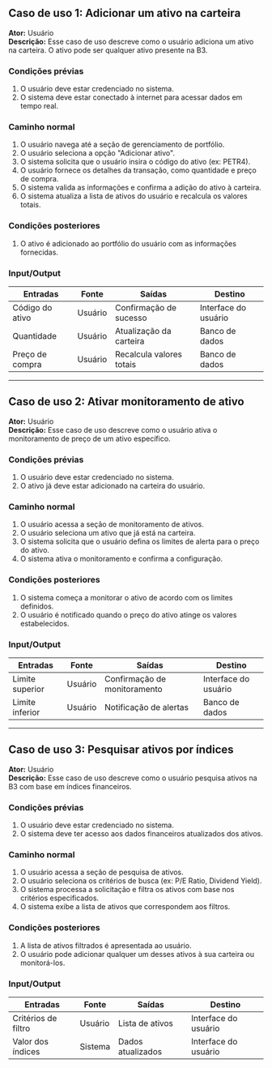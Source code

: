 ## Caso de uso 1: Adicionar um ativo na carteira
**Ator:** Usuário  
**Descrição:** Esse caso de uso descreve como o usuário adiciona um ativo na carteira. O ativo pode ser qualquer ativo presente na B3.

### Condições prévias
1. O usuário deve estar credenciado no sistema.
2. O sistema deve estar conectado à internet para acessar dados em tempo real.

### Caminho normal
1. O usuário navega até a seção de gerenciamento de portfólio.
2. O usuário seleciona a opção "Adicionar ativo".
3. O sistema solicita que o usuário insira o código do ativo (ex: PETR4).
4. O usuário fornece os detalhes da transação, como quantidade e preço de compra.
5. O sistema valida as informações e confirma a adição do ativo à carteira.
6. O sistema atualiza a lista de ativos do usuário e recalcula os valores totais.

### Condições posteriores
1. O ativo é adicionado ao portfólio do usuário com as informações fornecidas.

### Input/Output
| Entradas           | Fonte       | Saídas                   | Destino               |
| ------------------ | ----------- | ------------------------ | --------------------- |
| Código do ativo    | Usuário     | Confirmação de sucesso   | Interface do usuário  |
| Quantidade         | Usuário     | Atualização da carteira  | Banco de dados        |
| Preço de compra    | Usuário     | Recalcula valores totais | Banco de dados        |

---


## Caso de uso 2: Ativar monitoramento de ativo
**Ator:** Usuário  
**Descrição:** Esse caso de uso descreve como o usuário ativa o monitoramento de preço de um ativo específico.

### Condições prévias
1. O usuário deve estar credenciado no sistema.
2. O ativo já deve estar adicionado na carteira do usuário.

### Caminho normal
1. O usuário acessa a seção de monitoramento de ativos.
2. O usuário seleciona um ativo que já está na carteira.
3. O sistema solicita que o usuário defina os limites de alerta para o preço do ativo.
4. O sistema ativa o monitoramento e confirma a configuração.

### Condições posteriores
1. O sistema começa a monitorar o ativo de acordo com os limites definidos.
2. O usuário é notificado quando o preço do ativo atinge os valores estabelecidos.

### Input/Output
| Entradas           | Fonte       | Saídas                       | Destino               |
| ------------------ | ----------- | ---------------------------- | --------------------- |
| Limite superior    | Usuário     | Confirmação de monitoramento | Interface do usuário  |
| Limite inferior    | Usuário     | Notificação de alertas       | Banco de dados        |

---


## Caso de uso 3: Pesquisar ativos por índices
**Ator:** Usuário  
**Descrição:** Esse caso de uso descreve como o usuário pesquisa ativos na B3 com base em índices financeiros.

### Condições prévias
1. O usuário deve estar credenciado no sistema.
2. O sistema deve ter acesso aos dados financeiros atualizados dos ativos.

### Caminho normal
1. O usuário acessa a seção de pesquisa de ativos.
2. O usuário seleciona os critérios de busca (ex: P/E Ratio, Dividend Yield).
3. O sistema processa a solicitação e filtra os ativos com base nos critérios especificados.
4. O sistema exibe a lista de ativos que correspondem aos filtros.

### Condições posteriores
1. A lista de ativos filtrados é apresentada ao usuário.
2. O usuário pode adicionar qualquer um desses ativos à sua carteira ou monitorá-los.

### Input/Output
| Entradas             | Fonte       | Saídas                  | Destino               |
| -------------------- | ----------- | ----------------------- | --------------------- |
| Critérios de filtro  | Usuário     | Lista de ativos         | Interface do usuário  |
| Valor dos índices    | Sistema     | Dados atualizados       | Interface do usuário  |
